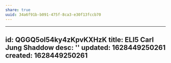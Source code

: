 ```yaml
---
share: true
uuid: 34a6f91b-b091-475f-8ca3-e30f13fccb70
---
```

---
id: QGGQ5ol54ky4zKpvKXHzK
title: ELI5 Carl Jung Shaddow
desc: ''
updated: 1628449250261
created: 1628449250261
---

